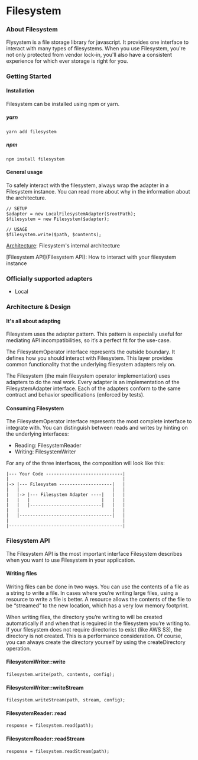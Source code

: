 # Filesystem

### About Filesystem

Flysystem is a file storage library for javascript. It provides one interface to interact with many types of filesystems. When you use Filesystem, you're not only protected from vendor lock-in, you'll also have a consistent experience for which ever storage is right for you.

### Getting Started


#### Installation

Filesystem can be installed using npm or yarn.

##### yarn

```yarn
yarn add filesystem
```

##### npm

```npm
npm install filesystem
```

#### General usage

To safely interact with the filesystem, always wrap the adapter in a Filesystem instance. You can read more about why in the information about the architecture.

```
// SETUP
$adapter = new LocalFilesystemAdapter($rootPath);
$filesystem = new Filesystem($adapter);

// USAGE
$filesystem.write($path, $contents);
```

[Architecture](Architecture): Filesystem's internal architecture

[Filesystem API](Filesystem API): How to interact with your filesystem instance

### Officially supported adapters

- Local


### Architecture & Design

#### It's all about adapting

Filesystem uses the adapter pattern. This pattern is especially useful for mediating API incompatibilities, so it’s a perfect fit for the use-case.

The FilesystemOperator interface represents the outside boundary. It defines how you should interact with Filesystem. This layer provides common functionality that the underlying filesystem adapters rely on.

The Filesystem (the main filesystem operator implementation) uses adapters to do the real work. Every adapter is an implementation of the FilesystemAdapter interface. Each of the adapters conform to the same contract and behavior specifications (enforced by tests).

#### Consuming Filesystem

The FilesystemOperator interface represents the most complete interface to integrate with. You can distinguish between reads and writes by hinting on the underlying interfaces:

- Reading: FilesystemReader
- Writing: FilesystemWriter

For any of the three interfaces, the composition will look like this:

```
|--- Your Code -----------------------------|
|                                           |
|-> |--- Filesystem --------------------|   |
|   |                                   |   |
|   |-> |--- Filesystem Adapter ----|   |   |
|   |   |                           |   |   |
|   |   |---------------------------|   |   |
|   |                                   |   |
|   |-----------------------------------|   |
|                                           |
|-------------------------------------------|
```

### Filesystem API

The Filesystem API is the most important interface Filesystem describes when you want to use Filesystem in your application.

#### Writing files

Writing files can be done in two ways. You can use the contents of a file as a string to write a file. In cases where you’re writing large files, using a resource to write a file is better. A resource allows the contents of the file to be “streamed” to the new location, which has a very low memory footprint.

When writing files, the directory you’re writing to will be created automatically if and when that is required in the filesystem you’re writing to. If your filesystem does not require directories to exist (like AWS S3), the directory is not created. This is a performance consideration. Of course, you can always create the directory yourself by using the createDirectory operation.

#### FilesystemWriter::write

```
filesystem.write(path, contents, config);
```

#### FilesystemWriter::writeStream

```
filesystem.writeStream(path, stream, config);
```

#### FilesystemReader::read

```
response = filesystem.read(path);
```

#### FilesystemReader::readStream

```
response = filesystem.readStream(path);
```
